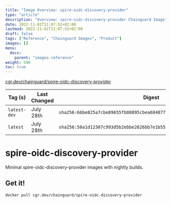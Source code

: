 ```yaml
---
title: "Image Overview: spire-oidc-discovery-provider"
type: "article"
description: "Overview: spire-oidc-discovery-provider Chainguard Image"
date: 2022-11-01T11:07:52+02:00
lastmod: 2022-11-01T11:07:52+02:00
draft: false
tags: ["Reference", "Chainguard Images", "Product"]
images: []
menu:
  docs:
    parent: "images-reference"
weight: 500
toc: true
---
```


[cgr.dev/chainguard/spire-oidc-discovery-provider](https://github.com/chainguard-images/images/tree/main/images/spire-oidc-discovery-provider)

| Tag (s)       | Last Changed | Digest                                                                    |
|---------------|--------------|---------------------------------------------------------------------------|
|  `latest-dev` | July 28th    | `sha256:66be825a7cbe89655fb80895cbea6848773cccaf4e53fc1cda88dd4c80a099a1` |
|  `latest`     | July 28th    | `sha256:50a1d12307c993d5b2ebbe2626bb7e1b55e29d121b051dc58888a54a49bdab49` |

# spire-oidc-discovery-provider

Minimal spire-oidc-discovery-provider images with nightly builds.

## Get it!

```shell
docker pull cgr.dev/chainguard/spire-oidc-discovery-provider
```
